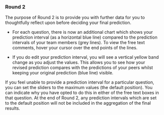 ### Round 2 

The purpose of Round 2 is to provide you with further data for you to thoughtfully reflect upon before deciding your final prediction. 

-	For each question, there is now an additional chart which shows your prediction interval (as a horizontal blue line) compared to the prediction intervals of your team members (grey lines). To view the free text comments, hover your cursor over the end points of the lines. 

-	If you do edit your prediction interval, you will see a vertical yellow band change as you adjust the values. This allows you to see how your revised prediction compares with the predictions of your peers whilst keeping your original prediction (blue line) visible. 

If you feel unable to provide a prediction interval for a particular question, you can set the sliders to the maximum values (the default position). You can indicate why you have opted to do this in either of the free text boxes in that question. At the end of Round 2, any prediction intervals which are set to the default position will not be included in the aggregation of the final results.  

 